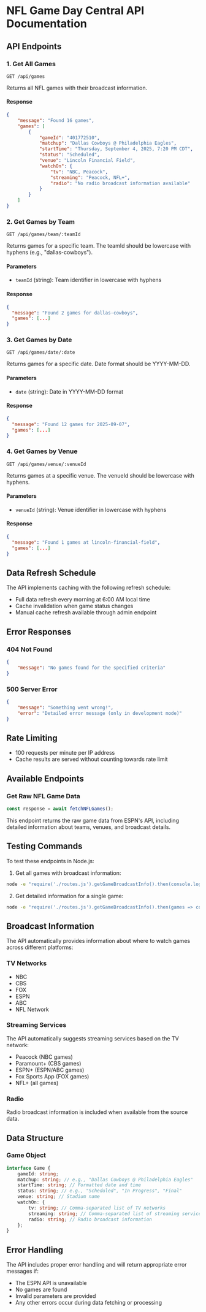 # NFL Game Day Central API Documentation

## API Endpoints

### 1. Get All Games

```http
GET /api/games
```

Returns all NFL games with their broadcast information.

#### Response

```json
{
    "message": "Found 16 games",
    "games": [
        {
            "gameId": "401772510",
            "matchup": "Dallas Cowboys @ Philadelphia Eagles",
            "startTime": "Thursday, September 4, 2025, 7:20 PM CDT",
            "status": "Scheduled",
            "venue": "Lincoln Financial Field",
            "watchOn": {
                "tv": "NBC, Peacock",
                "streaming": "Peacock, NFL+",
                "radio": "No radio broadcast information available"
            }
        }
    ]
}
```

### 2. Get Games by Team

```http
GET /api/games/team/:teamId
```

Returns games for a specific team. The teamId should be lowercase with hyphens (e.g., "dallas-cowboys").

#### Parameters

-   `teamId` (string): Team identifier in lowercase with hyphens

#### Response

```json
{
  "message": "Found 2 games for dallas-cowboys",
  "games": [...]
}
```

### 3. Get Games by Date

```http
GET /api/games/date/:date
```

Returns games for a specific date. Date format should be YYYY-MM-DD.

#### Parameters

-   `date` (string): Date in YYYY-MM-DD format

#### Response

```json
{
  "message": "Found 12 games for 2025-09-07",
  "games": [...]
}
```

### 4. Get Games by Venue

```http
GET /api/games/venue/:venueId
```

Returns games at a specific venue. The venueId should be lowercase with hyphens.

#### Parameters

-   `venueId` (string): Venue identifier in lowercase with hyphens

#### Response

```json
{
  "message": "Found 1 games at lincoln-financial-field",
  "games": [...]
}
```

## Data Refresh Schedule

The API implements caching with the following refresh schedule:

-   Full data refresh every morning at 6:00 AM local time
-   Cache invalidation when game status changes
-   Manual cache refresh available through admin endpoint

## Error Responses

### 404 Not Found

```json
{
    "message": "No games found for the specified criteria"
}
```

### 500 Server Error

```json
{
    "message": "Something went wrong!",
    "error": "Detailed error message (only in development mode)"
}
```

## Rate Limiting

-   100 requests per minute per IP address
-   Cache results are served without counting towards rate limit

## Available Endpoints

### Get Raw NFL Game Data

```javascript
const response = await fetchNFLGames();
```

This endpoint returns the raw game data from ESPN's API, including detailed information about teams, venues, and broadcast details.

## Testing Commands

To test these endpoints in Node.js:

1. Get all games with broadcast information:

```bash
node -e "require('./routes.js').getGameBroadcastInfo().then(console.log).catch(console.error)"
```

2. Get detailed information for a single game:

```bash
node -e "require('./routes.js').getGameBroadcastInfo().then(games => console.log(JSON.stringify(games.games[0], null, 2))).catch(console.error)"
```

## Broadcast Information

The API automatically provides information about where to watch games across different platforms:

### TV Networks

-   NBC
-   CBS
-   FOX
-   ESPN
-   ABC
-   NFL Network

### Streaming Services

The API automatically suggests streaming services based on the TV network:

-   Peacock (NBC games)
-   Paramount+ (CBS games)
-   ESPN+ (ESPN/ABC games)
-   Fox Sports App (FOX games)
-   NFL+ (all games)

### Radio

Radio broadcast information is included when available from the source data.

## Data Structure

### Game Object

```typescript
interface Game {
    gameId: string;
    matchup: string; // e.g., "Dallas Cowboys @ Philadelphia Eagles"
    startTime: string; // Formatted date and time
    status: string; // e.g., "Scheduled", "In Progress", "Final"
    venue: string; // Stadium name
    watchOn: {
        tv: string; // Comma-separated list of TV networks
        streaming: string; // Comma-separated list of streaming services
        radio: string; // Radio broadcast information
    };
}
```

## Error Handling

The API includes proper error handling and will return appropriate error messages if:

-   The ESPN API is unavailable
-   No games are found
-   Invalid parameters are provided
-   Any other errors occur during data fetching or processing
